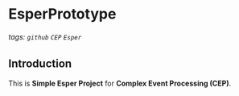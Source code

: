 # EsperPrototype
###### tags: `github` `CEP` `Esper`
## Introduction
This is **Simple Esper Project** for **Complex Event Processing (CEP)**.